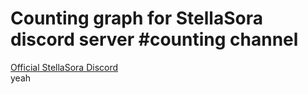 # Counting graph for StellaSora discord server #counting channel

[Official StellaSora Discord](https://discord.gg/hNDKSCuD8G) \
yeah
